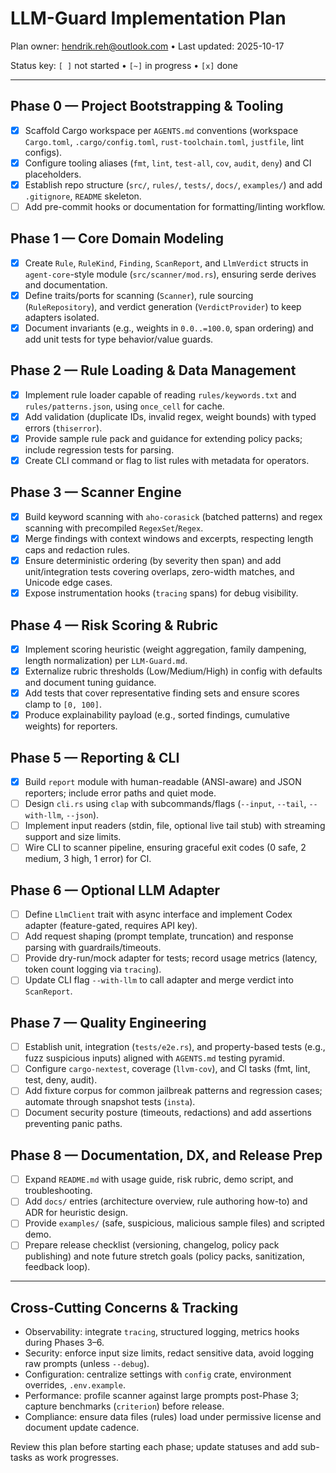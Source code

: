 # LLM-Guard Implementation Plan

Plan owner: hendrik.reh@outlook.com • Last updated: 2025-10-17

Status key: `[ ]` not started • `[~]` in progress • `[x]` done

---

## Phase 0 — Project Bootstrapping & Tooling

- [x] Scaffold Cargo workspace per `AGENTS.md` conventions (workspace `Cargo.toml`, `.cargo/config.toml`, `rust-toolchain.toml`, `justfile`, lint configs).
- [x] Configure tooling aliases (`fmt`, `lint`, `test-all`, `cov`, `audit`, `deny`) and CI placeholders.
- [x] Establish repo structure (`src/`, `rules/`, `tests/`, `docs/`, `examples/`) and add `.gitignore`, `README` skeleton.
- [ ] Add pre-commit hooks or documentation for formatting/linting workflow.

## Phase 1 — Core Domain Modeling

- [x] Create `Rule`, `RuleKind`, `Finding`, `ScanReport`, and `LlmVerdict` structs in `agent-core`-style module (`src/scanner/mod.rs`), ensuring serde derives and documentation.
- [x] Define traits/ports for scanning (`Scanner`), rule sourcing (`RuleRepository`), and verdict generation (`VerdictProvider`) to keep adapters isolated.
- [x] Document invariants (e.g., weights in `0.0..=100.0`, span ordering) and add unit tests for type behavior/value guards.

## Phase 2 — Rule Loading & Data Management

- [x] Implement rule loader capable of reading `rules/keywords.txt` and `rules/patterns.json`, using `once_cell` for cache.
- [x] Add validation (duplicate IDs, invalid regex, weight bounds) with typed errors (`thiserror`).
- [x] Provide sample rule pack and guidance for extending policy packs; include regression tests for parsing.
- [x] Create CLI command or flag to list rules with metadata for operators.

## Phase 3 — Scanner Engine

- [x] Build keyword scanning with `aho-corasick` (batched patterns) and regex scanning with precompiled `RegexSet`/`Regex`.
- [x] Merge findings with context windows and excerpts, respecting length caps and redaction rules.
- [x] Ensure deterministic ordering (by severity then span) and add unit/integration tests covering overlaps, zero-width matches, and Unicode edge cases.
- [x] Expose instrumentation hooks (`tracing` spans) for debug visibility.

## Phase 4 — Risk Scoring & Rubric

- [x] Implement scoring heuristic (weight aggregation, family dampening, length normalization) per `LLM-Guard.md`.
- [x] Externalize rubric thresholds (Low/Medium/High) in config with defaults and document tuning guidance.
- [x] Add tests that cover representative finding sets and ensure scores clamp to `[0, 100]`.
- [x] Produce explainability payload (e.g., sorted findings, cumulative weights) for reporters.

## Phase 5 — Reporting & CLI

- [x] Build `report` module with human-readable (ANSI-aware) and JSON reporters; include error paths and quiet mode.
- [ ] Design `cli.rs` using `clap` with subcommands/flags (`--input`, `--tail`, `--with-llm`, `--json`).
- [ ] Implement input readers (stdin, file, optional live tail stub) with streaming support and size limits.
- [ ] Wire CLI to scanner pipeline, ensuring graceful exit codes (0 safe, 2 medium, 3 high, 1 error) for CI.

## Phase 6 — Optional LLM Adapter

- [ ] Define `LlmClient` trait with async interface and implement Codex adapter (feature-gated, requires API key).
- [ ] Add request shaping (prompt template, truncation) and response parsing with guardrails/timeouts.
- [ ] Provide dry-run/mock adapter for tests; record usage metrics (latency, token count logging via `tracing`).
- [ ] Update CLI flag `--with-llm` to call adapter and merge verdict into `ScanReport`.

## Phase 7 — Quality Engineering

- [ ] Establish unit, integration (`tests/e2e.rs`), and property-based tests (e.g., fuzz suspicious inputs) aligned with `AGENTS.md` testing pyramid.
- [ ] Configure `cargo-nextest`, coverage (`llvm-cov`), and CI tasks (fmt, lint, test, deny, audit).
- [ ] Add fixture corpus for common jailbreak patterns and regression cases; automate through snapshot tests (`insta`).
- [ ] Document security posture (timeouts, redactions) and add assertions preventing panic paths.

## Phase 8 — Documentation, DX, and Release Prep

- [ ] Expand `README.md` with usage guide, risk rubric, demo script, and troubleshooting.
- [ ] Add `docs/` entries (architecture overview, rule authoring how-to) and ADR for heuristic design.
- [ ] Provide `examples/` (safe, suspicious, malicious sample files) and scripted demo.
- [ ] Prepare release checklist (versioning, changelog, policy pack publishing) and note future stretch goals (policy packs, sanitization, feedback loop).

---

## Cross-Cutting Concerns & Tracking

- Observability: integrate `tracing`, structured logging, metrics hooks during Phases 3–6.
- Security: enforce input size limits, redact sensitive data, avoid logging raw prompts (unless `--debug`).
- Configuration: centralize settings with `config` crate, environment overrides, `.env.example`.
- Performance: profile scanner against large prompts post-Phase 3; capture benchmarks (`criterion`) before release.
- Compliance: ensure data files (rules) load under permissive license and document update cadence.

Review this plan before starting each phase; update statuses and add sub-tasks as work progresses.
